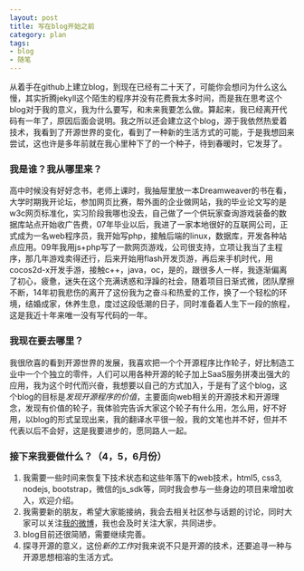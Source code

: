 ```yaml
---
layout: post
title: 写在blog开始之前
category: plan
tags:
- blog
- 随笔
---
```




从着手在github上建立blog，到现在已经有二十天了，可能你会想问为什么这么慢，其实折腾jekyll这个陌生的程序并没有花费我太多时间，而是我在思考这个blog对于我的意义，我为什么要写，和未来我要怎么做。算起来，我已经离开代码有一年了，原因后面会说明。我之所以还会建立这个blog，源于我依然热爱着技术，我看到了开源世界的变化，看到了一种新的生活方式的可能，于是我想回来尝试，这也许是多年前就在我心里种下了的一个种子，待到春暖时，它发芽了。


### 我是谁？我从哪里来？
高中时候没有好好念书，老师上课时，我抽屉里放一本Dreamweaver的书在看，大学时期我开论坛，参加网页比赛，帮外面的企业做网站，我的毕业论文写的是w3c网页标准化，实习阶段我哪也没去，自己做了一个供玩家查询游戏装备的数据库站点开始收广告费，07年毕业以后，我进了一家本地很好的互联网公司，正式成为一名web程序员，我开始写php，接触后端的linux，数据库，开发各种站点应用。09年我用js+php写了一款网页游戏，公司很支持，立项让我当了主程序，那几年游戏卖得还行，后来开始用flash开发页游，再后来手机时代，用cocos2d-x开发手游，接触c++，java，oc，是的，跟很多人一样，我逐渐偏离了初心，疲惫，迷失在这个充满诱惑和浮躁的社会，随着项目日渐式微，团队摩擦不断，14年初我悲伤的离开了这份我为之奋斗和热爱的工作，换了一个轻松的环境，结婚成家，休养生息，度过这段低潮的日子，同时准备着人生下一段的旅程，这是我近十年来唯一没有写代码的一年。


### 我现在要去哪里？
我很欣喜的看到开源世界的发展，我喜欢把一个个开源程序比作轮子，好比制造工业中一个个独立的零件，人们可以用各种开源的轮子加上SaaS服务拼凑出强大的应用，我为这个时代而兴奋，我想要以自己的方式加入，于是有了这个blog，这个blog的目标是*发现开源程序的价值*，主要面向web相关的开源技术和开源理念，发现有价值的轮子，我体验完告诉大家这个轮子有什么用，怎么用，好不好用，以blog的形式呈现出来，我的翻译水平很一般，我的文笔也并不好，但并不代表以后不会好，这是我要进步的，愿同路人一起。 

### 接下来我要做什么？（4，5，6月份）
1. 我需要一些时间来恢复下技术状态和这些年落下的web技术，html5, css3, nodejs, bootstrap，微信的js_sdk等，同时我会参与一些身边的项目来增加收入，欢迎介绍。
2. 我需要新的朋友，希望大家能接纳，我会去相关社区参与话题的讨论，同时大家可以关注[我的微博](http://weibo.com/33063307)，我也会及时关注大家，共同进步。
3. blog目前还很简陋，需要继续完善。
4. 探寻开源的意义，这份*新的工作*对我来说不只是开源的技术，还要追寻一种与开源思想相溶的生活方式。

